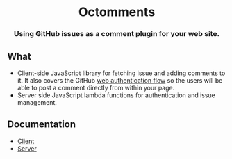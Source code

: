 <h1 align="center">Octomments</h1>

<h3 align="center">Using GitHub issues as a comment plugin for your web site.</h3>

## What

* Client-side JavaScript library for fetching issue and adding comments to it. It also covers the GitHub [web authentication flow](https://developer.github.com/apps/building-oauth-apps/authorizing-oauth-apps/#web-application-flow) so the users will be able to post a comment directly from within your page.
* Server side JavaScript lambda functions for authentication and issue management.

## Documentation

* [Client](./client/README.md)
* [Server](./server/README.md)
